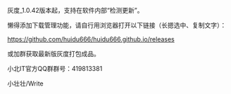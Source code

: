 灰度_1.0.42版本起，支持在软件内部“检测更新”。

懒得添加下载管理功能，请自行用浏览器打开以下链接（长摁选中、复制文字）：

https://github.com/huidu666/huidu666.github.io/releases

或加群获取最新版灰度打包成品。

小北IT官方QQ群群号：419813381

小壮壮/Write
